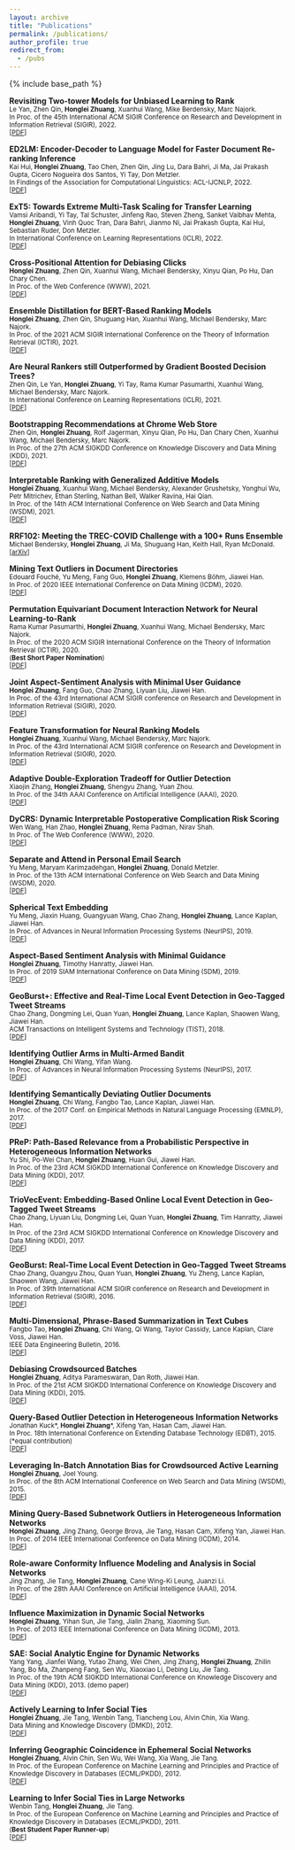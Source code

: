 ```yaml
---
layout: archive
title: "Publications"
permalink: /publications/
author_profile: true
redirect_from:
  - /pubs
---
```


{% include base_path %}

**Revisiting Two-tower Models for Unbiased Learning to Rank**  
<small> Le Yan, Zhen Qin, **Honglei Zhuang**, Xuanhui Wang, Mike Berdensky, Marc Najork.</small>  
<small> In Proc. of the 45th International ACM SIGIR Conference on Research and Development in Information Retrieval (SIGIR), 2022.</small>  
<small> [[PDF](/files/SIGIR22_Le.pdf)]</small>  

**ED2LM: Encoder-Decoder to Language Model for Faster Document Re-ranking Inference**  
<small> Kai Hui, **Honglei Zhuang**, Tao Chen, Zhen Qin, Jing Lu, Dara Bahri, Ji Ma, Jai Prakash Gupta, Cicero Nogueira dos Santos, Yi Tay, Don Metzler.</small>  
<small> In Findings of the Association for Computational Linguistics: ACL-IJCNLP, 2022.</small>  
<small> [[PDF](/files/ACL22.pdf)]</small>  

**ExT5: Towards Extreme Multi-Task Scaling for Transfer Learning**  
<small> Vamsi Aribandi, Yi Tay, Tal Schuster, Jinfeng Rao, Steven Zheng, Sanket Vaibhav Mehta, **Honglei Zhuang**, Vinh Quoc Tran, Dara Bahri, Jianmo Ni, Jai Prakash Gupta, Kai Hui, Sebastian Ruder, Don Metzler.</small>  
<small> In International Conference on Learning Representations (ICLR), 2022.</small>  
<small> [[PDF](/files/ICLR22.pdf)]</small>  

**Cross-Positional Attention for Debiasing Clicks**  
<small> **Honglei Zhuang**, Zhen Qin, Xuanhui Wang, Michael Bendersky, Xinyu Qian, Po Hu, Dan Chary Chen.</small>  
<small> In Proc. of the Web Conference (WWW), 2021.</small>  
<small> [[PDF](/files/WWW2021.pdf)]</small>  

**Ensemble Distillation for BERT-Based Ranking Models**  
<small> **Honglei Zhuang**, Zhen Qin, Shuguang Han, Xuanhui Wang, Michael Bendersky, Marc Najork.</small>  
<small> In Proc. of the 2021 ACM SIGIR International Conference on the Theory of Information Retrieval (ICTIR), 2021.</small>  
<small> [[PDF](/files/ICTIR21.pdf)]</small>  

**Are Neural Rankers still Outperformed by Gradient Boosted Decision Trees?**  
<small> Zhen Qin, Le Yan, **Honglei Zhuang**, Yi Tay, Rama Kumar Pasumarthi, Xuanhui Wang, Michael Bendersky, Marc Najork.</small>  
<small> In International Conference on Learning Representations (ICLR), 2021.</small>  
<small> [[PDF](/files/ICLR2021.pdf)]</small>  

**Bootstrapping Recommendations at Chrome Web Store**  
<small> Zhen Qin, **Honglei Zhuang**, Rolf Jagerman, Xinyu Qian, Po Hu, Dan Chary Chen, Xuanhui Wang, Michael Bendersky, Marc Najork.</small>  
<small> In Proc. of the 27th ACM SIGKDD Conference on Knowledge Discovery and Data Mining (KDD), 2021.</small>  
<small> [[PDF](/files/KDD21.pdf)]</small>  

**Interpretable Ranking with Generalized Additive Models**  
<small> **Honglei Zhuang**, Xuanhui Wang, Michael Bendersky, Alexander Grushetsky, Yonghui Wu, Petr Mitrichev, Ethan Sterling, Nathan Bell, Walker Ravina, Hai Qian.</small>  
<small> In Proc. of the 14th ACM International Conference on Web Search and Data Mining (WSDM), 2021.</small>  
<small> [[PDF](/files/WSDM2021.pdf)]</small>  

**RRF102: Meeting the TREC-COVID Challenge with a 100+ Runs Ensemble**  
<small> Michael Bendersky, **Honglei Zhuang**, Ji Ma, Shuguang Han, Keith Hall, Ryan McDonald.</small>  
<small> [[arXiv](https://arxiv.org/abs/2010.00200)]</small>  

**Mining Text Outliers in Document Directories**  
<small> Edouard Fouché, Yu Meng, Fang Guo, **Honglei Zhuang**, Klemens Böhm, Jiawei Han.</small>  
<small> In Proc. of 2020 IEEE International Conference on Data Mining (ICDM), 2020.</small>  
<small> [[PDF](/files/ICDM2020_Fouche.pdf)]</small>  

**Permutation Equivariant Document Interaction Network for Neural Learning-to-Rank**  
<small> Rama Kumar Pasumarthi, **Honglei Zhuang**, Xuanhui Wang, Michael Bendersky, Marc Najork.</small>  
<small> In Proc. of the 2020 ACM SIGIR International Conference on the Theory of Information Retrieval (ICTIR), 2020.</small>  
<small> (**Best Short Paper Nomination**) </small>  
<small> [[PDF](/files/ICTIR2020_Pasumarthi.pdf)]</small>  

**Joint Aspect-Sentiment Analysis with Minimal User Guidance**  
<small> **Honglei Zhuang**, Fang Guo, Chao Zhang, Liyuan Liu, Jiawei Han.</small>  
<small> In Proc. of the 43rd International ACM SIGIR conference on Research and Development in Information Retrieval (SIGIR), 2020.</small>  
<small> [[PDF](/files/SIGIR2020b.pdf)]</small>  

**Feature Transformation for Neural Ranking Models**  
<small> **Honglei Zhuang**, Xuanhui Wang, Michael Bendersky, Marc Najork.</small>  
<small> In Proc. of the 43rd International ACM SIGIR conference on Research and Development in Information Retrieval (SIGIR), 2020.</small>  
<small> [[PDF](/files/SIGIR2020a.pdf)]</small>  

**Adaptive Double-Exploration Tradeoff for Outlier Detection**  
<small> Xiaojin Zhang, **Honglei Zhuang**, Shengyu Zhang, Yuan Zhou.</small>  
<small> In Proc. of the 34th AAAI Conference on Artificial Intelligence (AAAI), 2020.</small>  
<small> [[PDF](/files/AAAI2020_xzhang.pdf)]</small>  

**DyCRS: Dynamic Interpretable Postoperative Complication Risk Scoring**  
<small> Wen Wang, Han Zhao, **Honglei Zhuang**, Rema Padman, Nirav Shah.</small>  
<small> In Proc. of The Web Conference (WWW), 2020.</small>  
<small> [[PDF](/files/TheWebConf2020_wwang.pdf)]</small>  

**Separate and Attend in Personal Email Search**  
<small> Yu Meng, Maryam Karimzadehgan, **Honglei Zhuang**, Donald Metzler.</small>  
<small> In Proc. of the 13th ACM International Conference on Web Search and Data Mining (WSDM), 2020.</small>  
<small> [[PDF](/files/WSDM2020_meng.pdf)]</small>  

**Spherical Text Embedding**  
<small> Yu Meng, Jiaxin Huang, Guangyuan Wang, Chao Zhang, **Honglei Zhuang**, Lance Kaplan, Jiawei Han.</small>  
<small> In Proc. of Advances in Neural Information Processing Systems (NeurIPS), 2019.</small>  
<small> [[PDF](/files/NeurIPS2019_meng.pdf)]</small>  

**Aspect-Based Sentiment Analysis with Minimal Guidance**  
<small> **Honglei Zhuang**, Timothy Hanratty, Jiawei Han.</small>  
<small> In Proc. of 2019 SIAM International Conference on Data Mining (SDM), 2019.</small>  
<small> [[PDF](/files/SDM2019.pdf)]</small>  

**GeoBurst+: Effective and Real-Time Local Event Detection in Geo-Tagged Tweet Streams**  
<small> Chao Zhang, Dongming Lei, Quan Yuan, **Honglei Zhuang**, Lance Kaplan, Shaowen Wang, Jiawei Han.</small>  
<small> ACM Transactions on Intelligent Systems and Technology (TIST), 2018.</small>  
<small> [[PDF](/files/TIST2018_chao.pdf)]</small>  

**Identifying Outlier Arms in Multi-Armed Bandit**  
<small> **Honglei Zhuang**, Chi Wang, Yifan Wang.</small>  
<small> In Proc. of Advances in Neural Information Processing Systems (NeurIPS), 2017.</small>  
<small> [[PDF](/files/NIPS17.pdf)]</small>  

**Identifying Semantically Deviating Outlier Documents**  
<small> **Honglei Zhuang**, Chi Wang, Fangbo Tao, Lance Kaplan, Jiawei Han.</small>  
<small> In Proc. of the 2017 Conf. on Empirical Methods in Natural Language Processing (EMNLP), 2017.</small>  
<small> [[PDF](/files/EMNLP2017.pdf)]</small>  

**PReP: Path-Based Relevance from a Probabilistic Perspective in Heterogeneous Information Networks**  
<small> Yu Shi, Po-Wei Chan, **Honglei Zhuang**, Huan Gui, Jiawei Han.</small>  
<small> In Proc. of the 23rd ACM SIGKDD International Conference on Knowledge Discovery and Data Mining (KDD), 2017.</small>  
<small> [[PDF](/files/KDD17_yushi.pdf)]</small>  

**TrioVecEvent: Embedding-Based Online Local Event Detection in Geo-Tagged Tweet Streams**  
<small> Chao Zhang, Liyuan Liu, Dongming Lei, Quan Yuan, **Honglei Zhuang**, Tim Hanratty, Jiawei Han.</small>  
<small> In Proc. of the 23rd ACM SIGKDD International Conference on Knowledge Discovery and Data Mining (KDD), 2017.</small>  
<small> [[PDF](/files/KDD17_chao.pdf)]</small>  

**GeoBurst: Real-Time Local Event Detection in Geo-Tagged Tweet Streams**  
<small> Chao Zhang, Guangyu Zhou, Quan Yuan, **Honglei Zhuang**, Yu Zheng, Lance Kaplan, Shaowen Wang, Jiawei Han.</small>  
<small> In Proc. of 39th International ACM SIGIR conference on Research and Development in Information Retrieval (SIGIR), 2016.</small>  
<small> [[PDF](/files/SIGIR16_chao.pdf)]</small>  

**Multi-Dimensional, Phrase-Based Summarization in Text Cubes**  
<small> Fangbo Tao, **Honglei Zhuang**, Chi Wang, Qi Wang, Taylor Cassidy, Lance Kaplan, Clare Voss, Jiawei Han.</small>  
<small> IEEE Data Engineering Bulletin, 2016.</small>  
<small> [[PDF](/files/deb16_ftao.pdf)]</small>  

**Debiasing Crowdsourced Batches**  
<small> **Honglei Zhuang**, Aditya Parameswaran, Dan Roth, Jiawei Han.</small>  
<small> In Proc. of the 21st ACM SIGKDD International Conference on Knowledge Discovery and Data Mining (KDD), 2015.</small>  
<small> [[PDF](/files/KDD2015.pdf)]</small>  

**Query-Based Outlier Detection in Heterogeneous Information Networks**  
<small> Jonathan Kuck\*, **Honglei Zhuang**\*, Xifeng Yan, Hasan Cam, Jiawei Han.</small>  
<small> In Proc. 18th International Conference on Extending Database Technology (EDBT), 2015. (\*equal contribution)</small>  
<small> [[PDF](/files/EDBT2015.pdf)]</small>  

**Leveraging In-Batch Annotation Bias for Crowdsourced Active Learning**  
<small> **Honglei Zhuang**, Joel Young.</small>  
<small> In Proc. of the 8th ACM International Conference on Web Search and Data Mining (WSDM), 2015.</small>  
<small> [[PDF](/files/WSDM2015.pdf)]</small>  

**Mining Query-Based Subnetwork Outliers in Heterogeneous Information Networks**  
<small> **Honglei Zhuang**, Jing Zhang, George Brova, Jie Tang, Hasan Cam, Xifeng Yan, Jiawei Han.</small>  
<small> In Proc. of 2014 IEEE International Conference on Data Mining (ICDM), 2014.</small>  
<small> [[PDF](/files/ICDM2014.pdf)]</small>  

**Role-aware Conformity Influence Modeling and Analysis in Social Networks**  
<small> Jing Zhang, Jie Tang, **Honglei Zhuang**, Cane Wing-Ki Leung, Juanzi Li.</small>  
<small> In Proc. of the 28th AAAI Conference on Artificial Intelligence (AAAI), 2014.</small>  
<small> [[PDF](/files/AAAI2014_zhang.pdf)]</small>  

**Influence Maximization in Dynamic Social Networks**  
<small> **Honglei Zhuang**, Yihan Sun, Jie Tang, Jialin Zhang, Xiaoming Sun.</small>  
<small> In Proc. of 2013 IEEE International Conference on Data Mining (ICDM), 2013.</small>  
<small> [[PDF](/files/ICDM2013.pdf)]</small>  

**SAE: Social Analytic Engine for Dynamic Networks**  
<small> Yang Yang, Jianfei Wang, Yutao Zhang, Wei Chen, Jing Zhang, **Honglei Zhuang**, Zhilin Yang, Bo Ma, Zhanpeng Fang, Sen Wu, Xiaoxiao Li, Debing Liu, Jie Tang.</small>  
<small> In Proc. of the 19th ACM SIGKDD International Conference on Knowledge Discovery and Data Mining (KDD), 2013. (demo paper)</small>  
<small> [[PDF](/files/KDD2013.pdf)]</small>  

**Actively Learning to Infer Social Ties**  
<small> **Honglei Zhuang**, Jie Tang, Wenbin Tang, Tiancheng Lou, Alvin Chin, Xia Wang.</small>  
<small> Data Mining and Knowledge Discovery (DMKD), 2012.</small>  
<small> [[PDF](/files/DMKD2012.pdf)]</small>  

**Inferring Geographic Coincidence in Ephemeral Social Networks**  
<small> **Honglei Zhuang**, Alvin Chin, Sen Wu, Wei Wang, Xia Wang, Jie Tang.</small>  
<small> In Proc. of the European Conference on Machine Learning and Principles and Practice of Knowledge Discovery in Databases (ECML/PKDD), 2012.</small>  
<small> [[PDF](/files/PKDD2012.pdf)]</small>  

**Learning to Infer Social Ties in Large Networks**  
<small> Wenbin Tang, **Honglei Zhuang**, Jie Tang.</small>  
<small> In Proc. of the European Conference on Machine Learning and Principles and Practice of Knowledge Discovery in Databases (ECML/PKDD), 2011.</small>  
<small> (**Best Student Paper Runner-up**) </small>  
<small> [[PDF](/files/PKDD2011_tang.pdf)]</small>  
